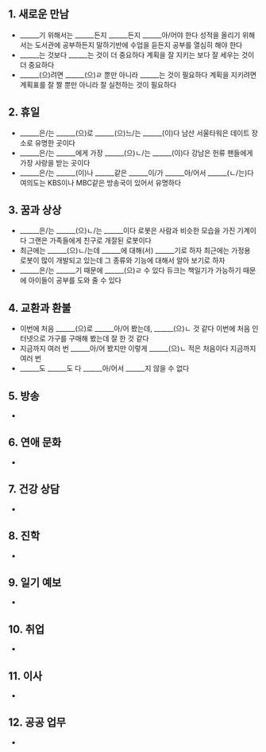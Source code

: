 ## 1. 새로운 만남
<!---
-->
- ______기 위해서는 ______든지 ______든지 ______아/어야 한다
  성적을 올리기 위해서는 도서관에 공부하든지 말하기반에 수업을 듣든지 공부를 열심히 해야 한다
- ______는 것보다 ______는 것이 더 중요하다
  계획을 잘 지키는 보다 잘 세우는 것이 더 중요하다
- ______(으)려면 ______(으)ㄹ 뿐만 아니라 ______는 것이 필요하다
  계획을 지키려면 계획표를 잘 짤 뿐만 아니라 잘 실천하는 것이 필요하다

## 2. 휴일
<!---
-->
- ______은/는 ______(으)로 ______(으)느/는 ______(이)다
  남산 서울타워은 데이트 장소로 유명한 곳이다
- ______은/는 ______에게 가장 ______(으)ㄴ/는 ______(이)다
  강남은 헌류 팬들에게 가장 사랑을 받는 곳이다
- ______은/는 ______(이)나 ______같은 ______이/가 ______아/어서 ______(ㄴ/는)다
  여의도는 KBS이나 MBC같은 방송국이 있어서 유명하다

## 3. 꿈과 상상
<!---
-->
- ______은/는 ______(으)ㄴ/는 ______이다
  로봇은 사람과 비슷한 모습을 가진 기계이다
  그랜은 가족들에게 친구로 개잘된 로봇이다
- 최근에는 ______(으)ㄴ/는데 ______에 대해(서) ______기로 하자
  최근에는 가정용 로봇이 많이 개발되고 있는데 그 종류와 기능에 대해서 알아 보기로 하자
- ______은/는 ______기 때문에 ______(으)ㄹ 수 있다
  듀크는 책일기가 가능하기 때문에 아이들이 공부를 도와 줄 수 있다

## 4. 교환과 환불
<!---
-->
- 이번에 처음 ______(으)로 ______아/어 봤는데, ______(으)ㄴ 것 같다
  이번에 처음 인터넷으로 가구를 구매해 봤는데 잘 한 것 같다
- 지금까지 여러 번 ______아/어 봤지만 이렇게 ______(으)ㄴ 적은 처음이다
  지금까지 여러 번
- ______도 ______도 다 ______아/어서 ______지 않을 수 없다
## 5. 방송
<!---
-->
-

## 6. 연애 문화
<!---
-->
-

## 7. 건강 상담
<!---
-->
-

## 8. 진학
<!---
-->
-

## 9. 일기 예보
<!---
-->
-

## 10. 취업
<!---
-->
-

## 11. 이사
<!---
-->
-

## 12. 공공 업무
<!---
-->
-

